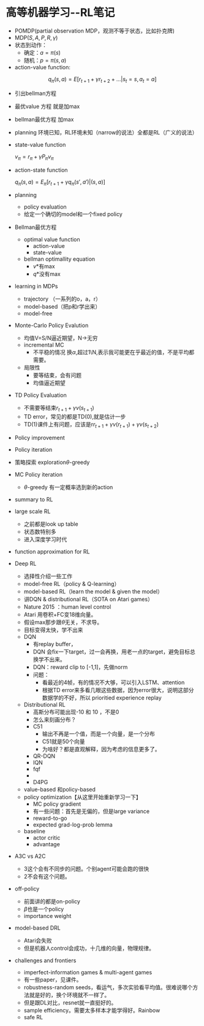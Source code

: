# 高等机器学习--RL笔记

- POMDP(partial observation MDP，观测不等于状态，比如扑克牌)
- MDP($S,A,P,R,\gamma$)
- 状态到动作：
  - 确定：$a=\pi(s)$
  - 随机：$p=\pi(s, a)$
- action-value function:

$$q_{\pi}(s, a)=E[r_{t+1} + \gamma r_{t+2} + ...|s_t = s, a_t = a]$$

  - 引出bellman方程

- 最优value 方程 就是加max
  
- bellman最优方程 加max
  
- planning 环境已知，RL环境未知（narrow的说法）全都是RL（广义的说法）

- state-value function

  $v_\pi=r_\pi+\gamma P_\pi v_\pi$

- action-state function

  $q_\pi (s, a)=E_\pi[r_{t+1} + \gamma q_\pi(s',a')|(s,a)]$

- planning
  - policy evaluation
  - 给定一个确切的model和一个fixed policy
- Bellman最优方程
  - optimal value function
    - action-value
    - state-value
  - bellman optimallity equation
    - $v*$有max
    - $q*$没有max

- learning in MDPs
  - trajectory （一系列的o，a，r）
  - model-based（把p和r学出来）
  - model-free

- Monte-Carlo Policy Evalution
  - 均值V=S/N逼近期望，N->无穷
  - incremental MC
    - 不平稳的情况 换$\alpha$,超过1\N,表示我可能更在乎最近的值，不是平均都需要。
  - 局限性
    - 要等结束，会有问题
    - 均值逼近期望
- TD Policy Evaluation
  - 不需要等结束$r_{t+1}+\gamma v(s_{t+1})$
  - TD error，常见的都是TD(0),就是估计一步
  - TD(1)课件上有问题，应该是r$r_{t+1}+\gamma v(r_{t+1}) + \gamma v(s_{t+2})$
- Policy improvement
- Policy iteration
- 策略探索 exploration$\theta$-greedy
- MC Policy iteration 
  
  - $\theta$-greedy 有一定概率选到新的action
- summary to RL
- large scale RL
  - 之前都是look up table
  - 状态数特别多
  - 进入深度学习时代
- function approximation for RL
- Deep RL
  - 选择性介绍一些工作
  - model-free RL（policy & Q-learning）
  - model-based RL（learn the model & given the model）
  - 讲DQN & distributional RL（SOTA on Atari games）
  - Nature 2015 ：human level control
  - Atari 用卷积+FC变18维向量。
  - 假设max那步跟$\theta$无关，不求导。
  - 目标变得太快，学不出来
  - DQN 
    - 有replay buffer，
    - DQN 会fix一下target，过一会再换，用老一点的target，避免目标总换学不出来。
    - DQN：reward clip to [-1,1]，先做norm
    - 问题：
      - 看最近的4帧，有的情况不大够，可以引入LSTM、attention
      - 根据TD error来多看几眼这些数据，因为error很大，说明这部分数据学的不好，所以 prioritied experience replay
  - Distributional RL
    - 高斯分布可能出现-10 和 10 ，不是0
    - 怎么来刻画分布？
    - C51
      - 输出不再是一个值，而是一个向量，是一个分布
      - C51就是50个向量
      - 为啥好？都是直观解释，因为考虑的信息更多了。
    - QR-DQN
    - IQN
    - fqf
    - 
    - D4PG
  - value-based 和policy-based
  - policy optimization【从这里开始重新学习一下】
    - MC policy gradient
    - 有一些问题：首先是无偏的，但是large variance
    - reward-to-go
    - expected grad-log-prob lemma
  - baseline
    - actor critic
    - advantage
  
- A3C vs A2C
  - 3这个会有不同步的问题。个别agent可能会跑的很快
  - 2不会有这个问题。
- off-policy
  - 前面讲的都是on-policy
  - $\beta$也是一个policy
  - importance weight
- model-based DRL 
  - Atari会失败
  - 但是机器人control会成功，十几维的向量，物理规律。
- challenges and frontiers
  - imperfect-information games & multi-agent games
  - 有一些paper，见课件。
  - robustness-random seeds，看运气，多次实验看平均值。很难说哪个方法就是好的，换个环境就不一样了。
  - 但是跟DL对比，resnet就一直挺好的。
  - sample efficiency。需要太多样本才能学得好。Rainbow
  - safe RL
